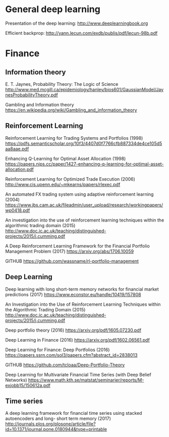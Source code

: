 # General deep learning

Presentation of the deep learning: http://www.deeplearningbook.org

Efficient backprop: http://yann.lecun.com/exdb/publis/pdf/lecun-98b.pdf

# Finance

## Information theory
E. T. Jaynes, Probability Theory: The Logic of Science
http://www.med.mcgill.ca/epidemiology/hanley/bios601/GaussianModel/JaynesProbabilityTheory.pdf

Gambling and Information theory
https://en.wikipedia.org/wiki/Gambling_and_information_theory

## Reinforcement Learning

Reinforcement Learning for Trading Systems and Portfolios (1998) https://pdfs.semanticscholar.org/10f3/4407d0f7766cfb887334de4ce105d5aa8aae.pdf

Enhancing Q-Learning for Optimal Asset Allocation (1998) https://papers.nips.cc/paper/1427-enhancing-q-learning-for-optimal-asset-allocation.pdf

Reinforcement Learning for Optimized Trade Execution (2006) http://www.cis.upenn.edu/~mkearns/papers/rlexec.pdf

An automated FX trading system using adaptive reinforcement learning (2004) https://www.jbs.cam.ac.uk/fileadmin/user_upload/research/workingpapers/wp0418.pdf

An investigation into the use of reinforcement learning techniques within the algorithmic trading domain (2015)
http://www.doc.ic.ac.uk/teaching/distinguished-projects/2015/j.cumming.pdf

A Deep Reinforcement Learning Framework for the Financial Portfolio Management Problem (2017) https://arxiv.org/abs/1706.10059

GITHUB https://github.com/wassname/rl-portfolio-management

## Deep Learning
Deep learning with long short-term memory networks for financial market predictions (2017) https://www.econstor.eu/handle/10419/157808

An Investigation into the Use of Reinforcement Learning Techniques within the Algorithmic Trading Domain (2015) http://www.doc.ic.ac.uk/teaching/distinguished-projects/2015/j.cumming.pdf

Deep portfolio theory (2016) https://arxiv.org/pdf/1605.07230.pdf

Deep Learning in Finance (2016) https://arxiv.org/pdf/1602.06561.pdf

Deep Learning for Finance: Deep Portfolios (2016) https://papers.ssrn.com/sol3/papers.cfm?abstract_id=2838013

GITHUB https://github.com/tcloaa/Deep-Portfolio-Theory

Deep Learning for Multivariate Financial Time Series (with Deep Belief Networks)
https://www.math.kth.se/matstat/seminarier/reports/M-exjobb15/150612a.pdf

## Time series
A deep learning framework for financial time series using stacked autoencoders and long- short term memory (2017) http://journals.plos.org/plosone/article/file?id=10.1371/journal.pone.0180944&type=printable
